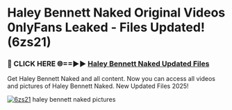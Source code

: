 # Haley Bennett Naked Original Videos 0nlyFans Leaked - Files Updated! (6zs21)

<h3>🔴 CLICK HERE 🌐==►► <a href="https://tinyurl.com/up5wt9bj" rel="nofollow">Haley Bennett Naked Updated Files</a></h3>

Get Haley Bennett Naked and all content. Now you can access all videos and pictures of Haley Bennett Naked. New Updated Files 2025!

[![6zs21](https://i.imgur.com/ABiUzMV.gif)](https://tinyurl.com/up5wt9bj)
haley bennett naked pictures